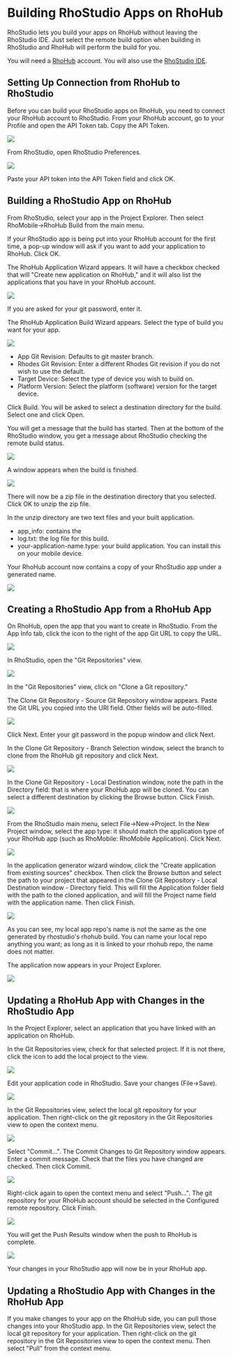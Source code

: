 # Building RhoStudio Apps on RhoHub

RhoStudio lets you build your apps on RhoHub without leaving the RhoStudio IDE.  Just select the remote build option when building in RhoStudio and RhoHub will perform the build for you.

You will need a [RhoHub](../guide/rhohubtutorial) account. You will also use the [RhoStudio IDE](../guide/creating_a_project).

## Setting Up Connection from RhoHub to RhoStudio

Before you can build your RhoStudio apps on RhoHub, you need to connect your RhoHub account to RhoStudio. From your RhoHub account, go to your Profile and open the API Token tab. Copy the API Token.

<img src="http://rhodocs.s3.amazonaws.com/rhostudio-rhohub/rhohub-api-token.png"/>

From RhoStudio, open RhoStudio Preferences.

<img src="http://rhodocs.s3.amazonaws.com/rhostudio-rhohub/preferences-rhohub.png"/>

Paste your API token into the API Token field and click OK.

## Building a RhoStudio App on RhoHub

From RhoStudio, select your app in the Project Explorer. Then select RhoMobile->RhoHub Build from the main menu.

If your RhoStudio app is being put into your RhoHub account for the first time, a pop-up window will ask if you want to add your application to RhoHub. Click OK.

The RhoHub Application Wizard appears. It will have a checkbox checked that will "Create new application on RhoHub," and it will also list the applications that you have in your RhoHub account. 

<img src="http://rhodocs.s3.amazonaws.com/rhostudio-rhohub/rhohub-app-wizard-4.0.png"/>

If you are asked for your git password, enter it.

The RhoHub Application Build Wizard appears. Select the type of build you want for your app.

<img src="http://rhodocs.s3.amazonaws.com/rhostudio-rhohub/rhohub-app-build-wizard-4.0.png"/>

* App Git Revision: Defaults to git master branch.
* Rhodes Git Revision: Enter a different Rhodes Git revision if you do not wish to use the default.
* Target Device: Select the type of device you wish to build on.
* Platform Version: Select the platform (software) version for the target device.

Click Build. You will be asked to select a destination directory for the build. Select one and click Open.

You will get a message that the build has started. Then at the bottom of the RhoStudio window, you get a message about RhoStudio checking the remote build status.

<img src="http://rhodocs.s3.amazonaws.com/rhostudio-rhohub/checking-remote-build-status-4.0.png"/>

A window appears when the build is finished.

<img src="http://rhodocs.s3.amazonaws.com/rhostudio-rhohub/rhohub-build-finished.png"/>

There will now be a zip file in the destination directory that you selected. Click OK to unzip the zip file. 

In the unzip directory are two text files and your built application.

* app_info: contains the 
* log.txt: the log file for this build.
* your-application-name.type: your build application. You can install this on your mobile device.

Your RhoHub account now contains a copy of your RhoStudio app under a generated name.

<img src="http://rhodocs.s3.amazonaws.com/rhostudio-rhohub/rhohub-my-apps-new.png"/>

## Creating a RhoStudio App from a RhoHub App

On RhoHub, open the app that you want to create in RhoStudio. From the App Info tab, click the icon to the right of the app Git URL to copy the URL.

<img src="http://rhodocs.s3.amazonaws.com/rhostudio-rhohub/rhohub-app-info-git-url.png"/>

In RhoStudio, open the "Git Repositories" view.

<img src="http://rhodocs.s3.amazonaws.com/rhostudio-rhohub/git-repository-view-4.0.png"/>

In the "Git Repositories" view, click on "Clone a Git repository." 

The Clone Git Repository - Source Git Repository window appears. Paste the Git URL you copied into the URI field. Other fields will be auto-filled.

<img src="http://rhodocs.s3.amazonaws.com/rhostudio-rhohub/clone-git-repository-4.0.png"/>

Click Next. Enter your git password in the popup window and click Next.

In the Clone Git Repository - Branch Selection window, select the branch to clone from the RhoHub git repository and click Next.

<img src="http://rhodocs.s3.amazonaws.com/rhostudio-rhohub/clone-git-repository-branch-4.0.png"/>

In the Clone Git Repository - Local Destination window, note the path in the Directory field: that is where your RhoHub app will be cloned. You can select a different destination by clicking the Browse button. Click Finish.

<img src="http://rhodocs.s3.amazonaws.com/rhostudio-rhohub/clone-git-repository-local-4.0.png"/>

From the RhoStudio main menu, select File->New->Project. In the New Project window, select the app type: it should match the application type of your RhoHub app (such as RhoMobile: RhoMobile Application). Click Next.

<img src="https://s3.amazonaws.com/rhodocs/rhostudio-tutorial/new-project-4.0.png"/>

In the application generator wizard window, click the "Create application from existing sources" checkbox. Then click the Browse button and select the path to your project that appeared in the Clone Git Repository - Local Destination window - Directory field. This will fill the Application folder field with the path to the cloned application, and will fill the Project name field with the application name. Then click Finish.

<img src="http://rhodocs.s3.amazonaws.com/rhostudio-rhohub/rhomobile-app-generator-existing-sources-4.0.png"/>

As you can see, my local app repo's name is not the same as the one generated by rhostudio's rhohub build. You can name your local repo anything you want; as long as it is linked to your rhohub repo, the name does not matter.

The application now appears in your Project Explorer.

<img src="http://rhodocs.s3.amazonaws.com/rhostudio-rhohub/project-explorer-rhohub-app-4.0.png"/>

## Updating a RhoHub App with Changes in the RhoStudio App

In the Project Explorer, select an application that you have linked with an application on RhoHub.

In the Git Repositories view, check for that selected project. If it is not there, click the icon to add the local project to the view.

<img src="http://rhodocs.s3.amazonaws.com/rhostudio-rhohub/add-git-repository-to-view-4.0.png"/>

Edit your application code in RhoStudio. Save your changes (File->Save).

<img src="http://rhodocs.s3.amazonaws.com/rhostudio-rhohub/application-added-line-4.0.png"/>

In the Git Repositories view, select the local git repository for your application. Then right-click on the git repository in the Git Repositories view to open the context menu.

<img src="http://rhodocs.s3.amazonaws.com/rhostudio-rhohub/git-repository-menu-4.0.png"/>

Select "Commit...". The Commit Changes to Git Repository window appears. Enter a commit message. Check that the files you have changed are checked. Then click Commit.

<img src="http://rhodocs.s3.amazonaws.com/rhostudio-rhohub/commit-changes-git-4.0.png"/>

Right-click again to open the context menu and select "Push...". The git repository for your RhoHub account should be selected in the Configured remote repository. Click Finish.

<img src="http://rhodocs.s3.amazonaws.com/rhostudio-rhohub/push-git-4.0.png"/>

You will get the Push Results window when the push to RhoHub is complete.

<img src="http://rhodocs.s3.amazonaws.com/rhostudio-rhohub/pushed-git-4.0add-git-repository-to-view-4.0.png"/>

Your changes in your RhoStudio app will now be in your RhoHub app.

## Updating a RhoStudio App with Changes in the RhoHub App

If you make changes to your app on the RhoHub side, you can pull those changes into your RhoStudio app. In the Git Repositories view, select the local git repository for your application. Then right-click on the git repository in the Git Repositories view to open the context menu. Then select "Pull" from the context menu.
